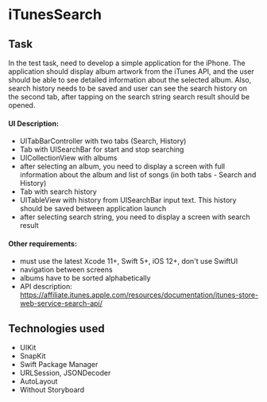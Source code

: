 # iTunesSearch
## Task
In the test task, need to develop a simple application for the iPhone. The application should display album artwork from the iTunes API, and the user should be able to see detailed information about the selected album.
Also, search history needs to be saved and user can see the search history on the second tab, after tapping on the search string search result should be opened.

#### UI Description:

- UITabBarController with two tabs (Search, History)
- Tab with UISearchBar for start and stop searching
- UICollectionView with albums
- after selecting an album, you need to display a screen with full information about the album and list of songs (in both tabs - Search and History)
- Tab with search history
- UITableView with history from UISearchBar input text. This history should be saved between application launch
- after selecting search string, you need to display a screen with search result

#### Other requirements:

- must use the latest Xcode 11+, Swift 5+, iOS 12+, don't use SwiftUI
- navigation between screens
- albums have to be sorted alphabetically
- API description: https://affiliate.itunes.apple.com/resources/documentation/itunes-store-web-service-search-api/


## Technologies used

- UIKit
- SnapKit
- Swift Package Manager
- URLSession, JSONDecoder
- AutoLayout
- Without Storyboard
